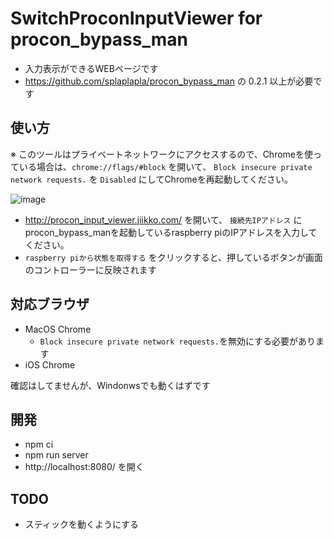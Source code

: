# SwitchProconInputViewer for procon_bypass_man
* 入力表示ができるWEBページです
* https://github.com/splaplapla/procon_bypass_man の 0.2.1 以上が必要です

## 使い方
※ このツールはプライベートネットワークにアクセスするので、Chromeを使っている場合は、`chrome://flags/#block` を開いて、 `Block insecure private network requests.` を `Disabled` にしてChromeを再起動してください。  

![image](https://user-images.githubusercontent.com/1664497/170820460-0f60c36c-2701-4620-a132-a1cae28238f4.png)

* http://procon_input_viewer.jiikko.com/ を開いて、 `接続先IPアドレス` に procon_bypass_manを起動しているraspberry piのIPアドレスを入力してください。
* `raspberry piから状態を取得する` をクリックすると、押しているボタンが画面のコントローラーに反映されます

## 対応ブラウザ
* MacOS Chrome
  * `Block insecure private network requests.`を無効にする必要があります
* iOS Chrome

確認はしてませんが、Windonwsでも動くはずです

## 開発
* npm ci
* npm run server
* http://localhost:8080/ を開く

## TODO
* スティックを動くようにする
